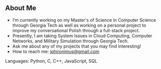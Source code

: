 
<!--
**jasonph2/jasonph2** is a ✨ _special_ ✨ repository because its `README.md` (this file) appears on your GitHub profile.-->

## About Me 
- I’m currently working on my Master's of Science in Computer Science through Georgia Tech as well as working on a personal project to improve my conversational Polish through a full-stack project.
- Presently, I am taking System Issues in Cloud Computing, Computer Networks, and Military Simulation through Georgia Tech. 
- Ask me about any of my projects that you may find interesting!
- How to reach me: jphironimus@gmail.com

Languages: Python, C, C++, JavaScript, SQL

